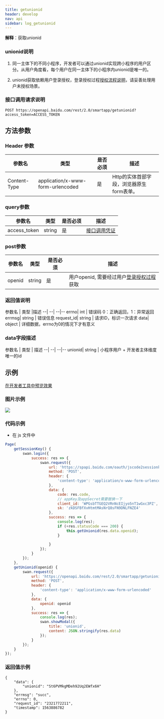 ```yaml
---
title: getunionid
header: develop
nav: api
sidebar: log_getunionid
---
```


 
**解释**：获取unionid

### unionid说明
1. 同一主体下的不同小程序，开发者可以通过unionid实现跨小程序的用户区分。从用户角度看，每个用户在同一主体下的小程序内unionid是唯一的。

2. unionid获取依赖用户登录授权，登录授权过程[授权流程说明](https://smartprogram.baidu.com/docs/develop/api/open/log/)，请妥善处理用户未授权场景。

### 接口调用请求说明
```
POST https://openapi.baidu.com/rest/2.0/smartapp/getunionid?access_token=ACCESS_TOKEN
```
## 方法参数 

### Header 参数 

参数名 | 类型 | 是否必须 | 描述 
--| --| --|--
Content-Type| application/x-www-form-urlencoded | 是 | Http的实体首部字段，浏览器原生form表单。|

### query参数 

参数名 | 类型 | 是否必须 | 描述 
--| --| --|--
access_token| string | 是 | [接口调用凭证](https://smartprogram.baidu.com/docs/develop/serverapi/power_exp/)


### post参数 

参数名 | 类型 | 是否必须 | 描述 
--| --| --|--
openid| string | 是 | 用户openid, 需要经过用户[登录授权过程](https://smartprogram.baidu.com/docs/develop/api/open/log/)获取


### 返回值说明 

参数名 | 类型 |描述 
--| --| --|--
errno| int | 错误码 0：正确返回，1：异常返回
errmsg| string | 错误信息
request_id| string | 请求ID，标识一次请求
data| object | 详细数据，errno为0的情况下才有意义


### data字段描述 

参数名 | 类型 | 描述 
--| --| --|--
unionid| string | 小程序用户 + 开发者主体维度 唯一的id

## 示例

<a href="swanide://fragment/17bbb40b4856d0a6c59955a3567fe5a51574405159785" title="在开发者工具中预览效果" target="_self">在开发者工具中预览效果</a>

###  图片示例 

<div class="m-doc-custom-examples">
    <div class="m-doc-custom-examples-correct">
        <img src="https://b.bdstatic.com/miniapp/images/getunionid.gif">
    </div>
    <div class="m-doc-custom-examples-correct">
        <img src=" ">
    </div>
    <div class="m-doc-custom-examples-correct">
        <img src=" ">
    </div>     
</div>

### 代码示例 


* 在 js 文件中 
```js
Page(
    getSessionKey() {
        swan.login({
            success: res => {
                swan.request({
                    url: 'https://spapi.baidu.com/oauth/jscode2sessionkey',
                    method: 'POST',
                    header: {
                        'content-type': 'application/x-www-form-urlencoded'
                    },
                    data: {
                        code: res.code,
                        // appKey及appSecret需要替换一下
                        client_id: 'WPGsbTTGEQ2VRnNcEIjyo5nT1wGxc3PZ',
                        sk: 'zkDSFBfXvHtmtMAsNrQ8sFN9DNLFNZE4'
                    },
                    success: res => {
                        console.log(res);
                        if (+res.statusCode === 200) {
                            this.getUnionid(res.data.openid);
                        }
                        
                    }
                });
            }
        });
    },
    getUnionid(openid) {
        swan.request({
            url: 'https://openapi.baidu.com/rest/2.0/smartapp/getunionid?access_token=24.54f893d4a6f0873c7cba04f371f4be92.2592000.1576984227.282335-11136662',
            method: 'POST',
            header: {
                'content-type': 'application/x-www-form-urlencoded'
            },
            data: {
                openid: openid
            },
            success: res => {
                console.log(res);
                swan.showModal({
                    title: 'unionid',
                    content: JSON.stringify(res.data)
                });
            }
        });
    }
});
```

### 返回值示例 
```
{ 
    "data": {
        "unionid": "St6PVMkgMDeh92Uq2EWfx6H"
    },
    "errmsg": "succ",
    "errno": 0,
    "request_id": "2321772211",
    "timestamp": 1563886782
}
```


